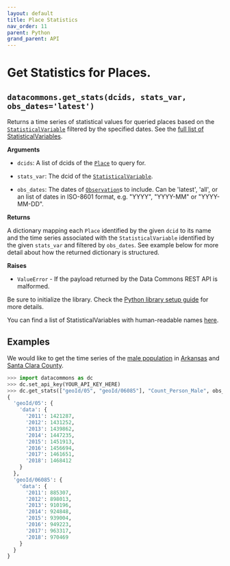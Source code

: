 ```yaml
---
layout: default
title: Place Statistics
nav_order: 11
parent: Python
grand_parent: API
---
```


# Get Statistics for Places.

## `datacommons.get_stats(dcids, stats_var, obs_dates='latest')`

Returns a time series of statistical values for queried places based on the
[`StatisticalVariable`](https://datacommons.org/browser/StatisticalVariable) filtered by the specified dates.
See the [full list of StatisticalVariables](/statistical_variables.html).

**Arguments**

*   `dcids`: A list of dcids of the
    [`Place`](https://datacommons.org/browser/Place) to query for.

*   `stats_var`: The dcid of the
    [`StatisticalVariable`](https://datacommons.org/browser/StatisticalVariable).

*   `obs_dates`: The dates of [`Observation`](https://datacommons.org/browser/Observation)s to include. Can be 'latest', 'all', or an list of dates in ISO-8601 format, e.g. "YYYY", "YYYY-MM" or "YYYY-MM-DD".

**Returns**

A dictionary mapping each `Place` identified by the given `dcid`
to its name and the time series associated with the
`StatisticalVariable` identified by the given `stats_var`
and filtered by `obs_dates`.
See example below for more detail about how the returned dictionary is
structured.

**Raises**

*   `ValueError` - If the payload returned by the Data Commons REST API is
malformed.

Be sure to initialize the library. Check the [Python library setup guide](/api/python/) for more details.

You can find a list of StatisticalVariables with human-readable names [here](/statistical_variables.html).

## Examples

We would like to get the time series of the [male population](https://datacommons.org/browser/Count_Person_Male)
in [Arkansas](https://datacommons.org/browser/geoId/05)
and [Santa Clara County](https://datacommons.org/browser/geoId/06085).

```python
>>> import datacommons as dc
>>> dc.set_api_key(YOUR_API_KEY_HERE)
>>> dc.get_stats(["geoId/05", "geoId/06085"], "Count_Person_Male", obs_dates="all")
{
  'geoId/05': {
    'data': {
      '2011': 1421287,
      '2012': 1431252,
      '2013': 1439862,
      '2014': 1447235,
      '2015': 1451913,
      '2016': 1456694,
      '2017': 1461651,
      '2018': 1468412
    }
  },
  'geoId/06085': {
    'data': {
      '2011': 885307,
      '2012': 898013,
      '2013': 910196,
      '2014': 924848,
      '2015': 939004,
      '2016': 949223,
      '2017': 963317,
      '2018': 970469
    }
  }
}
```
